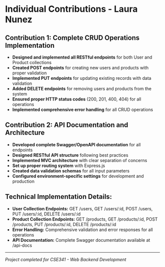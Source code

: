 ﻿# Individual Contributions - Laura Nunez

## Contribution 1: Complete CRUD Operations Implementation
- **Designed and implemented all RESTful endpoints** for both User and Product collections
- **Created POST endpoints** for creating new users and products with proper validation
- **Implemented PUT endpoints** for updating existing records with data validation
- **Added DELETE endpoints** for removing users and products from the system
- **Ensured proper HTTP status codes** (200, 201, 400, 404) for all operations
- **Implemented comprehensive error handling** for all CRUD operations

## Contribution 2: API Documentation and Architecture
- **Developed complete Swagger/OpenAPI documentation** for all endpoints
- **Designed RESTful API structure** following best practices
- **Implemented MVC architecture** with clear separation of concerns
- **Set up proper routing system** with Express.js
- **Created data validation schemas** for all input parameters
- **Configured environment-specific settings** for development and production

## Technical Implementation Details:
- **User Collection Endpoints:** GET /users, GET /users/:id, POST /users, PUT /users/:id, DELETE /users/:id
- **Product Collection Endpoints:** GET /products, GET /products/:id, POST /products, PUT /products/:id, DELETE /products/:id
- **Error Handling:** Comprehensive validation and error responses for all operations
- **API Documentation:** Complete Swagger documentation available at /api-docs

---
*Project completed for CSE341 - Web Backend Development*

